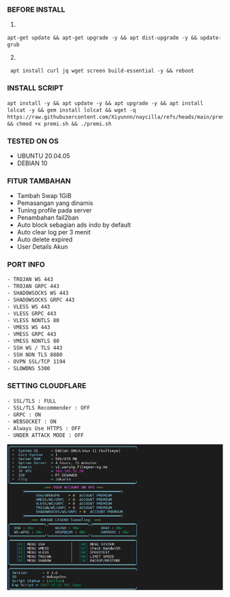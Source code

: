 
### BEFORE INSTALL
1.
```
apt-get update && apt-get upgrade -y && apt dist-upgrade -y && update-grub 
```
2.
```
 apt install curl jq wget screen build-essential -y && reboot
```

### INSTALL SCRIPT 


<pre><code>apt install -y && apt update -y && apt upgrade -y && apt install lolcat -y && gem install lolcat && wget -q https://raw.githubusercontent.com/Xiyunnn/naycilla/refs/heads/main/premi.sh && chmod +x premi.sh && ./premi.sh
</code></pre>



### TESTED ON OS 
- UBUNTU 20.04.05
- DEBIAN 10

### FITUR TAMBAHAN
- Tambah Swap 1GiB
- Pemasangan yang dinamis
- Tuning profile pada server
- Penambahan fail2ban
- Auto block sebagian ads indo by default
- Auto clear log per 3 menit
- Auto delete expired
- User Details Akun

### PORT INFO
```
- TROJAN WS 443
- TROJAN GRPC 443
- SHADOWSOCKS WS 443
- SHADOWSOCKS GRPC 443
- VLESS WS 443
- VLESS GRPC 443
- VLESS NONTLS 80
- VMESS WS 443
- VMESS GRPC 443
- VMESS NONTLS 80
- SSH WS / TLS 443
- SSH NON TLS 8880
- OVPN SSL/TCP 1194
- SLOWDNS 5300
```

### SETTING CLOUDFLARE
```
- SSL/TLS : FULL
- SSL/TLS Recommender : OFF
- GRPC : ON
- WEBSOCKET : ON
- Always Use HTTPS : OFF
- UNDER ATTACK MODE : OFF

```

<p align="center">
  <img src="https://github.com/Xiyunnn/naycilla/blob/main/limit/Screenshot%202025-04-25%20134743.png?raw=true" alt="Tampilan Menu" width="600"/>
</p>
